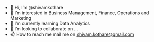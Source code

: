 - 👋 Hi, I’m @shivamkothare
- 👀 I’m interested in Business Management, Finance, Operations and Marketing
- 🌱 I’m currently learning Data Analytics 
- 💞️ I’m looking to collaborate on ...
- 📫 How to reach me mail me on shivam.kothare@gmail.com

<!---
shivamkothare/shivamkothare is a ✨ special ✨ repository because its `README.md` (this file) appears on your GitHub profile.
You can click the Preview link to take a look at your changes.
--->
